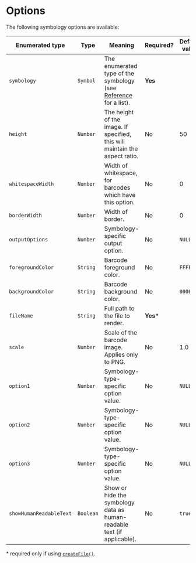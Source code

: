 # Options

The following symbology options are available:

| Enumerated type         | Type      | Meaning                                                                                                       | Required? | Default value |
|-------------------------|-----------|---------------------------------------------------------------------------------------------------------------|-----------|---------------|
| `symbology`             | `Symbol`  | The enumerated type of the symbology (see [Reference](../guide/README.md) for a list). | **Yes**   |               |
| `height`                | `Number`  | The height of the image. If specified, this will maintain the aspect ratio.                                   | No        | 50            |
| `whitespaceWidth`       | `Number`  | Width of whitespace, for barcodes which have this option.                                                     | No        | 0             |
| `borderWidth`           | `Number`  | Width of border.                                                                                              | No        | 0             |
| `outputOptions`         | `Number`  | Symbology-specific output option.                                                                             | No        | `NULL`        |
| `foregroundColor`       | `String`  | Barcode foreground color.                                                                                     | No        | `FFFFFF`        |
| `backgroundColor`       | `String`  | Barcode background color.                                                                                     | No        | `000000`        |
| `fileName`              | `String`  | Full path to the file to render.                                                                              | **Yes***  |               |
| `scale`                 | `Number`  | Scale of the barcode image. Applies only to PNG.                                                              | No        | 1.0           |
| `option1`               | `Number`  | Symbology-type-specific option value.                                                                         | No        | `NULL`        |
| `option2`               | `Number`  | Symbology-type-specific option value.                                                                         | No        | `NULL`        |
| `option3`               | `Number`  | Symbology-type-specific option value.                                                                         | No        | `NULL`        |
| `showHumanReadableText` | `Boolean` | Show or hide the symbology data as human-readable text (if applicable).                                       | No        | `true`        |


\* required only if using [`createFile()`](api.md#createfile).